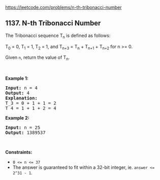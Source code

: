 https://leetcode.com/problems/n-th-tribonacci-number

## 1137. N-th Tribonacci Number

<div><p>The Tribonacci sequence T<sub>n</sub> is defined as follows: </p>
<p>T<sub>0</sub> = 0, T<sub>1</sub> = 1, T<sub>2</sub> = 1, and T<sub>n+3</sub> = T<sub>n</sub> + T<sub>n+1</sub> + T<sub>n+2</sub> for n &gt;= 0.</p>
<p>Given <code>n</code>, return the value of T<sub>n</sub>.</p>
<p> </p>
<p><strong>Example 1:</strong></p>
<pre><strong>Input:</strong> n = 4
<strong>Output:</strong> 4
<strong>Explanation:</strong>
T_3 = 0 + 1 + 1 = 2
T_4 = 1 + 1 + 2 = 4
</pre>
<p><strong>Example 2:</strong></p>
<pre><strong>Input:</strong> n = 25
<strong>Output:</strong> 1389537
</pre>
<p> </p>
<p><strong>Constraints:</strong></p>
<ul>
<li><code>0 &lt;= n &lt;= 37</code></li>
<li>The answer is guaranteed to fit within a 32-bit integer, ie. <code>answer &lt;= 2^31 - 1</code>.</li>
</ul></div>
